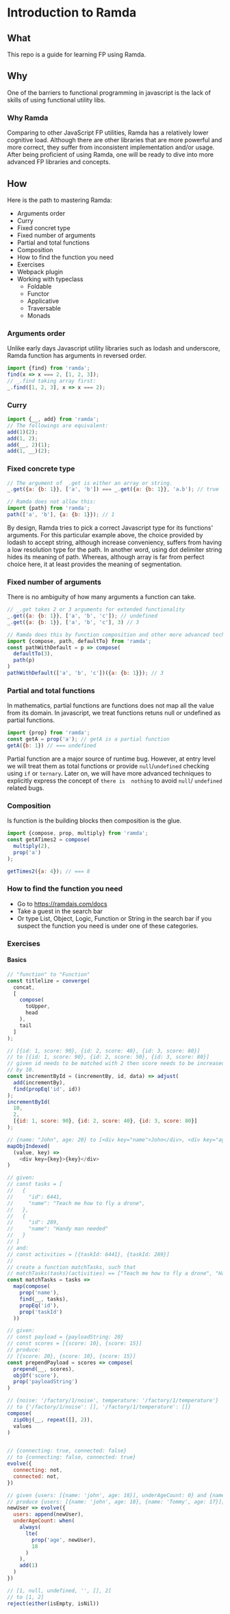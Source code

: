 # Introduction to Ramda

## What
This repo is a guide for learning FP using Ramda.

## Why
One of the barriers to functional programming in javascript is the lack of skills of using functional utility libs.

### Why Ramda
Comparing to other JavaScript FP utilities, Ramda has a relatively lower cognitive load.
Although there are other libraries that are more powerful and more correct, they suffer from inconsistent implementation and/or usage.
After being proficient of using Ramda, one will be ready to dive into more advanced FP libraries and concepts.

## How
Here is the path to mastering Ramda:
- Arguments order
- Curry
- Fixed concret type
- Fixed number of arguments
- Partial and total functions
- Composition
- How to find the function you need
- Exercises
- Webpack plugin
- Working with typeclass
    - Foldable
    - Functor
    - Applicative
    - Traversable
    - Monads

### Arguments order
Unlike early days Javascript utility libraries such as lodash and underscore,
Ramda function has arguments in reversed order.
```js
import {find} from 'ramda';
find(x => x === 2, [1, 2, 3]);
// _.find taking array first:
_.find([1, 2, 3], x => x === 2);
```

### Curry
```js
import {__, add} from 'ramda';
// The followings are equivalent:
add(1)(2);
add(1, 2);
add(__, 2)(1);
add(1, __)(2);
```

### Fixed concrete type
```js
// The argument of _.get is either an array or string.
_.get({a: {b: 1}}, ['a', 'b']) === _.get({a: {b: 1}}, 'a.b'); // true

// Ramda does not allow this:
import {path} from 'ramda';
path(['a', 'b'], {a: {b: 1}}); // 1
```
By design, Ramda tries to pick a correct Javascript type for its functions'
arguments. For this particular example above, the choice provided by lodash
to accept string, although increase conveniency, suffers from having a low
resolution type for the path. In another word, using dot delimiter string
hides its meaning of path. Whereas, although array is far from perfect choice
here, it at least provides the meaning of segmentation.

### Fixed number of arguments
There is no ambiguity of how many arguments a function can take.
```js
// _.get takes 2 or 3 arguments for extended functionality
_.get({a: {b: 1}}, ['a', 'b', 'c']); // undefined
_.get({a: {b: 1}}, ['a', 'b', 'c'], 3) // 3

// Ramda does this by function composition and other more advanced technique(not in scope for this example):
import {compose, path, defaultTo} from 'ramda';
const pathWithDefault = p => compose(
  defaultTo(3),
  path(p)
)
pathWithDefault(['a', 'b', 'c'])({a: {b: 1}}); // 3
```

### Partial and total functions
In mathematics, partial functions are functions does not map all the value
from its domain. In javascript, we treat functions retuns null or undefined
as partial functions.
```js
import {prop} from 'ramda';
const getA = prop('a'); // getA is a partial function
getA({b: 1}) // === undefined
```
Partial function are a major source of runtime bug. However, at entry level
we will treat them as total functions or provide `null`/`undefined` checking
using `if` or `ternary`. Later on, we will have more advanced techniques
to explicitly express the concept of `there is  nothing` to avoid `null`/
`undefined` related bugs.

### Composition
Is function is the building blocks then composition is the glue.
```js
import {compose, prop, multiply} from 'ramda';
const getATimes2 = compose(
  multiply(2),
  prop('a')
);

getTimes2({a: 4}); // === 8
```

### How to find the function you need
- Go to https://ramdajs.com/docs
- Take a guest in the search bar
- Or type List, Object, Logic, Function or String in the search bar if you suspect the function you need is under one of these categories.

### Exercises
#### Basics
```js
// "function" to "Function"
const titlelize = converge(
  concat,
  [
    compose(
      toUpper,
      head
    ),
    tail
  ]
);

// [{id: 1, score: 90}, {id: 2, score: 40}, {id: 3, score: 80}]
// to [{id: 1, score: 90}, {id: 2, score: 50}, {id: 3, score: 80}]
// given id needs to be matched with 2 then score needs to be increased
// by 10.
const incrementById = (incrementBy, id, data) => adjust(
  add(incrementBy),
  find(propEq('id', id))
);
incrementById(
  10,
  2,
  [{id: 1, score: 90}, {id: 2, score: 40}, {id: 3, score: 80}]
);

// {name: "John", age: 20} to [<div key="name">John</div>, <div key="age">20</div>]
mapObjIndexed(
  (value, key) =>
    <div key={key}>{key}</div>
)

// given:
// const tasks = [
//   {
//     "id": 6441,
//     "name": "Teach me how to fly a drone",
//   },
//   {
//     "id": 289,
//     "name": "Handy man needed"
//   }
// ]
// and:
// const activities = [{taskId: 6441}, {taskId: 289}]
//
// create a function matchTasks, such that
// matchTasks(tasks)(activities) == ["Teach me how to fly a drone", "Handy man needed"]
const matchTasks = tasks =>
  map(compose(
    prop('name'),
    find(__, tasks),
    propEq('id'),
    prop('taskId')
  ))

// given:
// const payload = {payloadString: 20}
// const scores = [{score: 10}, {score: 15}]
// produce:
// [{score: 20}, {score: 10}, {score: 15}]
const prependPayload = scores => compose(
  prepend(__, scores),
  objOf('score'),
  prop('payloadString')
)

// {noise: '/factory/1/noise', temperature: '/factory/1/temperature'}
// to {'/factory/1/noise': [], '/factory/1/temperature': []}
compose(
  zipObj(__, repeat([], 2)),
  values
)


// {connecting: true, connected: false}
// to {connecting: false, connected: true}
evolve({
  connecting: not,
  connected: not,
})

// given {users: [{name: 'john', age: 18}], underAgeCount: 0} and {name: 'Tommy', age: 17}
// produce {users: [{name: 'john', age: 18}, {name: 'Tommy', age: 17}], underAgeCount: 1}
newUser => evolve({
  users: append(newUser),
  underAgeCount: when(
    always(
      lte(
        prop('age', newUser),
        18
      )
    ),
    add(1)
  )
})

// [1, null, undefined, '', [], 2]
// to [1, 2]
reject(either(isEmpty, isNil))
```
